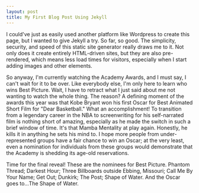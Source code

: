 ```yaml
---
layout: post
title: My First Blog Post Using Jekyll
---
```


I could've just as easily used another platform like Wordpress to create this page, but I wanted to give Jekyll a try. So far, so good. The simplicity, security, and speed of this static site generator really draws me to it. Not only does it create entirely HTML-driven sites, but they are also pre-rendered, which means less load times for visitors, especially when I start adding images and other elements.

So anyway, I'm currently watching the Academy Awards, and I must say, I can't wait for it to be over. Like everybody else, I'm only here to learn who wins Best Picture. Wait, I have to retract what I just said about me not wanting to watch the whole thing. The reason? A defining moment of the awards this year was that Kobe Bryant won his first Oscar for Best Animated Short Film for "Dear Basketball." What an accomplishment! To transition from a legendary career in the NBA to screenwriting for his self-narrated film is nothing short of amazing, especially as he made the switch in such a brief window of time. It's that Mamba Mentality at play again. Honestly, he kills it in anything he sets his mind to. I hope more people from under-represented groups have a fair chance to win an Oscar; at the very least, even a nomination for individuals from these groups would demonstrate that the Academy is shedding its age-old reservations.

Time for the final reveal! These are the nominees for Best Picture. Phantom Thread; Darkest Hour; Three Billboards outside Ebbing, Missouri; Call Me By Your Name; Get Out; Dunkirk; The Post; Shape of Water. And the Oscar goes to...The Shape of Water.
